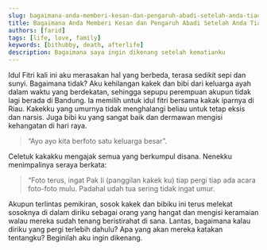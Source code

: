 ```yaml
---
slug: bagaimana-anda-memberi-kesan-dan-pengaruh-abadi-setelah-anda-tiada
title: Bagaimana Anda Memberi Kesan dan Pengaruh Abadi Setelah Anda Tiada?
authors: [farid]
tags: [life, love, family]
keywords: [bithubby, death, afterlife]
description: Bagaimana saya ingin dikenang setelah kematianku
---
```


Idul Fitri kali ini aku merasakan hal yang berbeda, terasa sedikit sepi dan sunyi. Bagaimana tidak? Aku kehilangan kakek dan bibi dari keluarga ayah dalam waktu yang berdekatan, sehingga sepupu perempuan akupun tidak lagi berada di Bandung. Ia memilih untuk idul fitri bersama kakak iparnya di Riau. Kakekku yang umurnya tidak menghalangi beliau untuk tetap eksis dan narsis. Juga bibi ku yang sangat baik dan dermawan mengisi kehangatan di hari raya.

> “Ayo ayo kita berfoto satu keluarga besar”.

Celetuk kakakku mengajak semua yang berkumpul disana. Nenekku menimpalinya seraya berkata:

> “Foto terus, ingat Pak Ii (panggilan kakek ku) tiap pergi tiap ada acara foto-foto mulu. Padahal udah tua sering tidak ingat umur.

Akupun terlintas pemikiran, sosok kakek dan bibiku ini terus melekat sosoknya di dalam diriku sebagai orang yang hangat dan mengisi keramaian walau mereka sudah tenang beristirahat di sana. Lantas, bagaimana kalau diriku yang pergi terlebih dahulu? Apa yang akan mereka katakan tentangku? Beginilah aku ingin dikenang.
